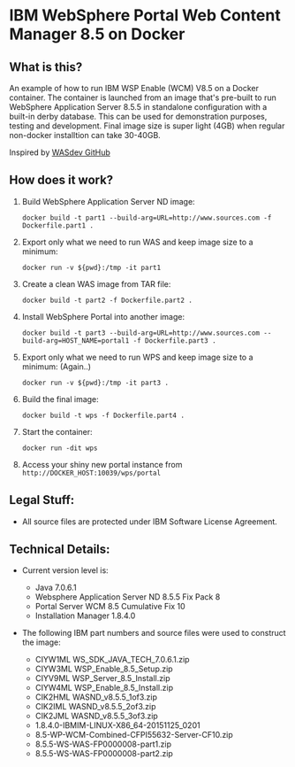 # **IBM WebSphere Portal Web Content Manager 8.5 on Docker**

## What is this?

   An example of how to run IBM WSP Enable (WCM) V8.5 on a Docker container. The container is launched
   from an image that's pre-built to run WebSphere Application Server 8.5.5 in standalone configuration with a built-in derby database. This can be used for demonstration purposes, testing and development. Final image size is super light (4GB) when regular non-docker installtion can take 30-40GB.

   Inspired by [WASdev GitHub](https://github.com/WASdev/ci.docker.websphere-traditional)

## How does it work?

1. Build WebSphere Application Server ND image:

   `docker build -t part1 --build-arg=URL=http://www.sources.com -f Dockerfile.part1 .`
2. Export only what we need to run WAS and keep image size to a minimum:

   `docker run -v ${pwd}:/tmp -it part1`
3. Create a clean WAS image from TAR file: 

   `docker build -t part2 -f Dockerfile.part2 .`
4. Install WebSphere Portal into another image:

   `docker build -t part3 --build-arg=URL=http://www.sources.com --build-arg=HOST_NAME=portal1 -f Dockerfile.part3 .`
5. Export only what we need to run WPS and keep image size to a minimum: (Again..)

   `docker run -v ${pwd}:/tmp -it part3 .`
6. Build the final image:

   `docker build -t wps -f Dockerfile.part4 .`
7. Start the container:

   `docker run -dit wps`
8. Access your shiny new portal instance from `http://DOCKER_HOST:10039/wps/portal`


## Legal Stuff:

* All source files are protected under IBM Software License Agreement.

## Technical Details:

   + Current version level is:

     * Java 7.0.6.1
     * Websphere Application Server ND 8.5.5 Fix Pack 8
     * Portal Server WCM 8.5 Cumulative Fix 10
     * Installation Manager 1.8.4.0

   + The following IBM part numbers and source files were used to construct the image:

     * CIYW1ML WS_SDK_JAVA_TECH_7.0.6.1.zip
     * CIYW3ML WSP_Enable_8.5_Setup.zip
     * CIYV9ML WSP_Server_8.5_Install.zip
     * CIYW4ML WSP_Enable_8.5_Install.zip
     * CIK2HML WASND_v8.5.5_1of3.zip
     * CIK2IML WASND_v8.5.5_2of3.zip
     * CIK2JML WASND_v8.5.5_3of3.zip
     * 1.8.4.0-IBMIM-LINUX-X86_64-20151125_0201
     * 8.5-WP-WCM-Combined-CFPI55632-Server-CF10.zip
     * 8.5.5-WS-WAS-FP0000008-part1.zip
     * 8.5.5-WS-WAS-FP0000008-part2.zip
